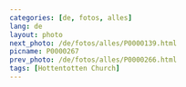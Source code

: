 ```yaml
---
categories: [de, fotos, alles]
lang: de
layout: photo
next_photo: /de/fotos/alles/P0000139.html
picname: P0000267
prev_photo: /de/fotos/alles/P0000266.html
tags: [Hottentotten Church]
---
```

